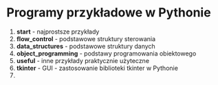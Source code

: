 # Programy przykładowe w Pythonie

1. **start** - najprostsze przykłady
1. **flow_control** - podstawowe struktury sterowania
1. **data_structures** - podstawowe struktury danych
1. **object_programming** - podstawy programowania obiektowego
1. **useful** - inne przykłady praktycznie użyteczne
1. **tkinter** - GUI - zastosowanie biblioteki tkinter w Pythonie
2. 
